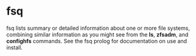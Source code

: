 # fsq

fsq lists summary or detailed information about one or more file systems, combining similar information as you might see from the **ls**, **zfsadm**, and **confighfs** commands. See the fsq prolog for documentation on use and install.
